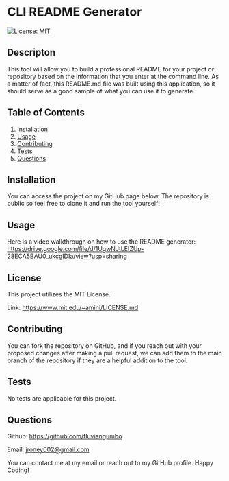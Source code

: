 # CLI README Generator
[![License: MIT](https://img.shields.io/badge/License-MIT-yellow.svg)](https://opensource.org/licenses/MIT)

## Descripton

This tool will allow you to build a professional README for your project or repository based on the information that you enter at the command line. As a matter of fact, this README.md file was built using this application, so it should serve as a good sample of what you can use it to generate.

## Table of Contents
1. [Installation](#installation)
2. [Usage](#usage)
3. [Contributing](#contributing)
4. [Tests](#tests)
5. [Questions](#questions)

## Installation

You can access the project on my GitHub page below. The repository is public so feel free to clone it and run the tool yourself!

## Usage

Here is a video walkthrough on how to use the README generator: https://drive.google.com/file/d/1UgwNJtLEIZUp-28ECA5BAU0_ukcgIDIa/view?usp=sharing

## License

This project utilizes the MIT License.

Link: https://www.mit.edu/~amini/LICENSE.md

## Contributing

You can fork the repository on GitHub, and if you reach out with your proposed changes after making a pull request, we can add them to the main branch of the repository if they are a helpful addition to the tool.

## Tests

No tests are applicable for this project.

## Questions

Github: https://github.com/fluviangumbo

Email: jroney002@gmail.com

You can contact me at my email or reach out to my GitHub profile. Happy Coding!
